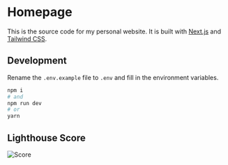 # Homepage

This is the source code for my personal website. It is built with [Next.js](https://nextjs.org/) and [Tailwind CSS](https://tailwindcss.com/).

## Development

Rename the `.env.example` file to `.env` and fill in the environment variables.

```bash
npm i
# and
npm run dev
# or
yarn
```

## Lighthouse Score

![Score](https://i.ibb.co/PTWWxg2/indir.png)
